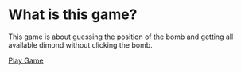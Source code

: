 <h1>What is this game?</h1>
This game is about guessing the position of the bomb and getting all available dimond without clicking the bomb.

[Play Game](https://prifulnath.github.io/KuzhiBombGuesser/)
